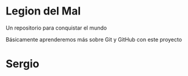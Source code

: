 # Legion del Mal
Un repositorio para conquistar el mundo

Básicamente aprenderemos más sobre Git y GitHub con este proyecto


# Sergio